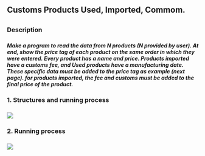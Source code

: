 
<h2> Customs Products Used, Imported, Commom. <h2/>
  
  
<h3>  Description <h3/>
  
<h5> Make a program to read the data from N
products (N provided by user). At end,
show the price tag of each product on the
same order in which they were entered.
Every product has a name and price. Products
imported have a customs fee, and
Used products have a manufacturing date.
These specific data must be
added to the price tag as
example (next page). for products
imported, the fee and customs must be
added to the final price of the product. <h5/>
  
<h3> 1. Structures and running process <h3/>
  
<img src="https://user-images.githubusercontent.com/89888583/156904887-b970ea6a-62c4-4ce7-8ceb-f6c4146602e0.jpg" >

<h3> 2. Running process <h3/>
 
 <img src="https://user-images.githubusercontent.com/89888583/156904888-7b4626da-f643-464a-80b1-ea8fc656a6b7.gif" >
